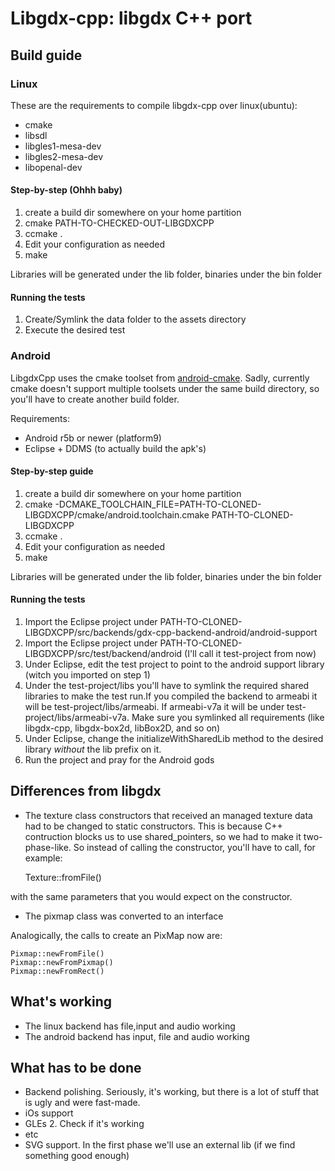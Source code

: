 # Libgdx-cpp: libgdx C++ port

## Build guide

### Linux 
These are the requirements to compile libgdx-cpp over linux(ubuntu):

* cmake
* libsdl
* libgles1-mesa-dev
* libgles2-mesa-dev
* libopenal-dev

#### Step-by-step (Ohhh baby)

1. create a build dir somewhere on your home partition
2. cmake PATH-TO-CHECKED-OUT-LIBGDXCPP
3. ccmake .
4. Edit your configuration as needed
5. make

Libraries will be generated under the lib folder, binaries under the bin folder

#### Running the tests

1. Create/Symlink the data folder to the assets directory
2. Execute the desired test

### Android

LibgdxCpp uses the cmake toolset from [android-cmake](http://code.google.com/p/android-cmake/ "android-cmake").
Sadly, currently cmake doesn't support multiple toolsets under the same build directory, so you'll have to create another build folder.

Requirements:

* Android r5b or newer (platform9)
* Eclipse + DDMS (to actually build the apk's)

#### Step-by-step guide

1. create a build dir somewhere on your home partition
2. cmake -DCMAKE_TOOLCHAIN_FILE=PATH-TO-CLONED-LIBGDXCPP/cmake/android.toolchain.cmake PATH-TO-CLONED-LIBGDXCPP
3. ccmake .
4. Edit your configuration as needed
5. make

Libraries will be generated under the lib folder, binaries under the bin folder

#### Running the tests

1. Import the Eclipse project under PATH-TO-CLONED-LIBGDXCPP/src/backends/gdx-cpp-backend-android/android-support
2. Import the Eclipse project under PATH-TO-CLONED-LIBGDXCPP/src/test/backend/android (I'll call it test-project from now)
3. Under Eclipse, edit the test project to point to the android support library (witch you imported on step 1)
4. Under the test-project/libs you'll have to symlink the required shared libraries to make the test run.If you compiled
    the backend to armeabi it will be test-project/libs/armeabi. If armeabi-v7a it will be under test-project/libs/armeabi-v7a. Make sure
    you symlinked all requirements (like libgdx-cpp, libgdx-box2d, libBox2D, and so on)
5. Under Eclipse, change the initializeWithSharedLib method to the desired library _without_ the lib prefix on it.
6. Run the project and pray for the Android gods

        
## Differences from libgdx

* The texture class constructors that received an managed texture data had to be changed to static constructors.
This is because C++ contruction blocks us to use shared_pointers, so we had to make it two-phase-like. So instead of calling the constructor,
you'll have to call, for example:

    Texture::fromFile()

with the same parameters that you would expect on the constructor.

* The pixmap class was converted to an interface

Analogically, the calls to create an PixMap now are:

    Pixmap::newFromFile()
    Pixmap::newFromPixmap()
    Pixmap::newFromRect()

## What's working

* The linux backend has file,input and audio working
* The android backend has input, file and audio working

## What has to be done

* Backend polishing. Seriously, it's working, but there is a lot of stuff that is ugly and were fast-made.
* iOs support
* GLEs 2. Check if it's working
* etc
* SVG support. In the first phase we'll use an external lib (if we find something good enough)
